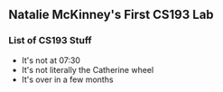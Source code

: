 ## Natalie McKinney's First CS193 Lab

### List of CS193 Stuff
- It's not at 07:30
- It's not literally the Catherine wheel
- It's over in a few months
